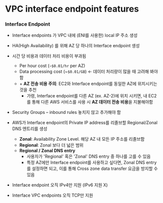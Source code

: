 # VPC interface endpoint features

### Interface Endpoint

- Interface endpoints 가 VPC 내에 (ENI를 사용한) local IP 주소 생성

- HA(High Availability) 를 위해 AZ 당 하나의 Interface endpoint 생성

- 시간 당 비용과 데이터 처리 비용이 부과됨
  - Per hour cost (`~$0.01/hr` per AZ)
  - Data processing cost (~`$0.01/GB`) ← 데이터 처리량이 많을 때 고려해 봐야함
  - \+ **AZ 전송 비용 주의**: EC2와 Interface endpoint를 동일한 AZ에 위치시키는 것을 추천 
    - 가령, Interface endpoint를 다른 AZ (ex. AZ-2)에 위치 시키면, 
      내 EC2를 통해 다른 AWS 서비스를 사용 시 **AZ 데이터 전송 비용**을 지불해야함

- Security Groups – inbound rules 놓치지 않고 추가해야 함


- AWS가 Interface endpoint의 Private IP address를 리졸브할 Regional/Zonal DNS 엔트리를 생성
  - **Zonal**: Availability Zone Level. 해당 AZ 내 모든 IP 주소를 리졸브함
  - **Regional**: Zonal 보다 더 넓은 범위
  - **Regional / Zonal DNS entry**
    - 사용자가 'Regional' 혹은 'Zonal' DNS entry 중 하나를 고를 수 있음
    - 특정 AZ에만 Interface endpoint를 사용하고 싶다면, Zonal DNS entry를 설정하면 되고, 이를 통해 Cross zone data transfer 요금을 방지할 수 있음

- Interface endpoint 오직 IPv4만 지원 (IPv6 지원 X)

- Interface VPC endpoints 오직 TCP만 지원 
